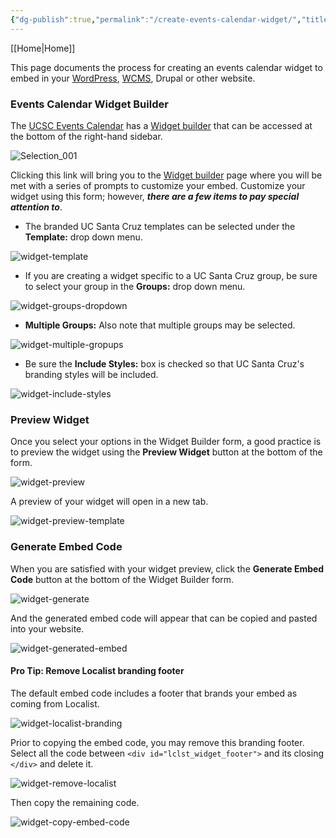 ```yaml
---
{"dg-publish":true,"permalink":"/create-events-calendar-widget/","title":"Create an Events Calendar Widget"}
---
```


[[Home\|Home]]

This page documents the process for creating an events calendar widget to embed in your [WordPress](add-calendar-widget-to-wordpress-page.md), [WCMS](add-calendar-widget-to-wcms-page.md), Drupal or other website.

### Events Calendar Widget Builder

The [UCSC Events Calendar](https://calendar.ucsc.edu/) has a [Widget builder](https://calendar.ucsc.edu/help/widget) that can be accessed at the bottom of the right-hand sidebar.

![Selection_001](https://user-images.githubusercontent.com/1000543/217919948-9735e414-04af-4ddc-b1e0-2991a30b5553.png)

Clicking this link will bring you to the [Widget builder](https://calendar.ucsc.edu/help/widget) page where you will be met with a series of prompts to customize your embed. Customize your widget using this form; however, **_there are a few items to pay special attention to_**.

* The branded UC Santa Cruz templates can be selected under the **Template:** drop down menu.

![widget-template](https://user-images.githubusercontent.com/1000543/217960138-4b63b30c-74ee-464e-b28f-d8a0ae912584.png)

* If you are creating a widget specific to a UC Santa Cruz group, be sure to select your group in the **Groups:** drop down menu.

![widget-groups-dropdown](https://user-images.githubusercontent.com/1000543/217962641-4cd50628-0a84-445c-9587-6cb2aa242598.png)

* **Multiple Groups:** Also note that multiple groups may be selected.

![widget-multiple-gropups](https://user-images.githubusercontent.com/1000543/217963012-777f82fd-2f3f-4812-a49f-e3535d2ce16d.png)

* Be sure the **Include Styles:** box is checked so that UC Santa Cruz's branding styles will be included.

![widget-include-styles](https://user-images.githubusercontent.com/1000543/217963178-fbb0b0fb-4757-4a31-8950-482d3b2f8a66.png)

### Preview Widget

Once you select your options in the Widget Builder form, a good practice is to preview the widget using the **Preview Widget** button at the bottom of the form.

![widget-preview](https://user-images.githubusercontent.com/1000543/217964234-576ced0b-b228-42e0-8111-0f4d70237174.png)

A preview of your widget will open in a new tab.

![widget-preview-template](https://user-images.githubusercontent.com/1000543/217968380-854786e9-3a72-4798-bb66-a0705c1f58b3.png)

### Generate Embed Code

When you are satisfied with your widget preview, click the **Generate Embed Code** button at the bottom of the Widget Builder form.

![widget-generate](https://user-images.githubusercontent.com/1000543/217967956-d4436908-9f79-4182-80d9-4ab09554bf15.png)

And the generated embed code will appear that can be copied and pasted into your website.

![widget-generated-embed](https://user-images.githubusercontent.com/1000543/217968107-26e565aa-4a6e-4a52-879b-745b0676b70d.png)

#### Pro Tip: Remove Localist branding footer

The default embed code includes a footer that brands your embed as coming from Localist.

![widget-localist-branding](https://user-images.githubusercontent.com/1000543/217972038-51f953e2-f995-404b-b923-34e8a15011f4.png)

Prior to copying the embed code, you may remove this branding footer. Select all the code between `<div id="lclst_widget_footer">` and its closing `</div>` and delete it.

![widget-remove-localist](https://user-images.githubusercontent.com/1000543/217972799-fc492cd5-dcfe-4902-b1ed-40fbd80b36ec.png)

Then copy the remaining code.

![widget-copy-embed-code](https://user-images.githubusercontent.com/1000543/218110846-abb2ce23-d425-469e-86c7-567aaabc5571.png)

